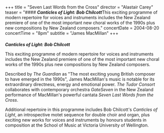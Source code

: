 +++
title = "Seven Last Words from the Cross"
director = "Alastair Carey"
teaser = "#### ***Canticles of Light: Bob Chilcott***This exciting programme of modern repertoire for voices and instruments includes the New Zealand premiere of one of the most important new choral works of the 1990s plus new compositions by New Zealand composers."
concertDate = 2004-08-20
concertTime = "8pm"
subtitle = "James MacMillan"
+++

#### 
***Canticles of Light: Bob Chilcott***


This exciting programme of modern repertoire for voices and instruments includes the New Zealand premiere of one of the most important new choral works of the 1990s plus new compositions by New Zealand composers.


Described by *The Guardian* as "The most exciting young British composer to have emerged in the 1990s", James MacMillan's music is notable for its extraordinary directness, energy and emotional power. *The Tudor Consort* collaborates with contemporary orchestra *GateSeven* in the New Zealand performance of MacMillan's powerful cantata *Seven Last Words from the Cross*.


Additional repertoire in this programme includes Bob Chilcott's *Canticles of Light*, an introspective motet sequence for double choir and organ, plus exciting new works for voices and instruments by honours students in composition at the School of Music at Victoria University of Wellington.
